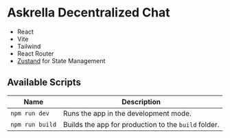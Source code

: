 # Askrella Decentralized Chat

-   React
-   Vite
-   Tailwind
-   React Router
-   [Zustand](https://github.com/pmndrs/zustand) for State Management

## Available Scripts

| Name            | Description                                          |
| --------------- | ---------------------------------------------------- |
| `npm run dev`   | Runs the app in the development mode.                |
| `npm run build` | Builds the app for production to the `build` folder. |
